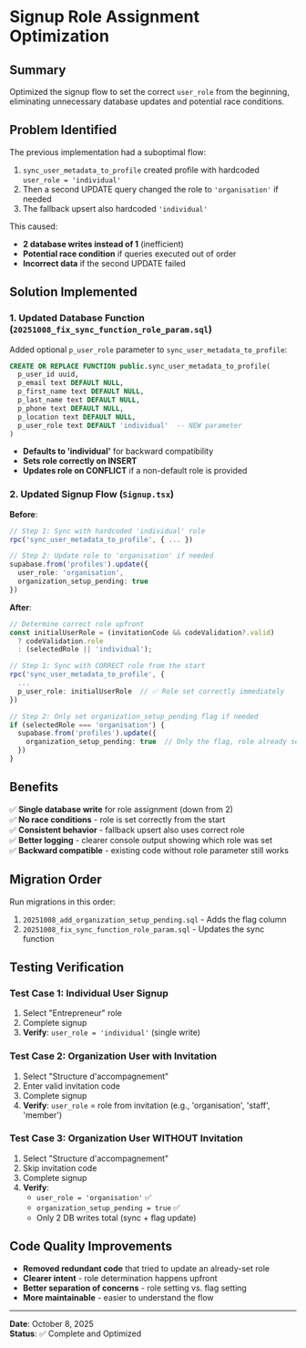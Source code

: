 # Signup Role Assignment Optimization

## Summary
Optimized the signup flow to set the correct `user_role` from the beginning, eliminating unnecessary database updates and potential race conditions.

## Problem Identified
The previous implementation had a suboptimal flow:
1. `sync_user_metadata_to_profile` created profile with hardcoded `user_role = 'individual'`
2. Then a second UPDATE query changed the role to `'organisation'` if needed
3. The fallback upsert also hardcoded `'individual'`

This caused:
- **2 database writes instead of 1** (inefficient)
- **Potential race condition** if queries executed out of order
- **Incorrect data** if the second UPDATE failed

## Solution Implemented

### 1. Updated Database Function (`20251008_fix_sync_function_role_param.sql`)
Added optional `p_user_role` parameter to `sync_user_metadata_to_profile`:
```sql
CREATE OR REPLACE FUNCTION public.sync_user_metadata_to_profile(
  p_user_id uuid,
  p_email text DEFAULT NULL,
  p_first_name text DEFAULT NULL,
  p_last_name text DEFAULT NULL,
  p_phone text DEFAULT NULL,
  p_location text DEFAULT NULL,
  p_user_role text DEFAULT 'individual'  -- NEW parameter
)
```

- **Defaults to 'individual'** for backward compatibility
- **Sets role correctly on INSERT**
- **Updates role on CONFLICT** if a non-default role is provided

### 2. Updated Signup Flow (`Signup.tsx`)

**Before**:
```typescript
// Step 1: Sync with hardcoded 'individual' role
rpc('sync_user_metadata_to_profile', { ... })

// Step 2: Update role to 'organisation' if needed
supabase.from('profiles').update({ 
  user_role: 'organisation',
  organization_setup_pending: true 
})
```

**After**:
```typescript
// Determine correct role upfront
const initialUserRole = (invitationCode && codeValidation?.valid) 
  ? codeValidation.role 
  : (selectedRole || 'individual');

// Step 1: Sync with CORRECT role from the start
rpc('sync_user_metadata_to_profile', { 
  ...
  p_user_role: initialUserRole  // ✅ Role set correctly immediately
})

// Step 2: Only set organization_setup_pending flag if needed
if (selectedRole === 'organisation') {
  supabase.from('profiles').update({ 
    organization_setup_pending: true  // Only the flag, role already set
  })
}
```

## Benefits

✅ **Single database write** for role assignment (down from 2)  
✅ **No race conditions** - role is set correctly from the start  
✅ **Consistent behavior** - fallback upsert also uses correct role  
✅ **Better logging** - clearer console output showing which role was set  
✅ **Backward compatible** - existing code without role parameter still works  

## Migration Order

Run migrations in this order:
1. `20251008_add_organization_setup_pending.sql` - Adds the flag column
2. `20251008_fix_sync_function_role_param.sql` - Updates the sync function

## Testing Verification

### Test Case 1: Individual User Signup
1. Select "Entrepreneur" role
2. Complete signup
3. **Verify**: `user_role = 'individual'` (single write)

### Test Case 2: Organization User with Invitation
1. Select "Structure d'accompagnement"
2. Enter valid invitation code
3. Complete signup
4. **Verify**: `user_role` = role from invitation (e.g., 'organisation', 'staff', 'member')

### Test Case 3: Organization User WITHOUT Invitation
1. Select "Structure d'accompagnement"
2. Skip invitation code
3. Complete signup
4. **Verify**: 
   - `user_role = 'organisation'` ✅
   - `organization_setup_pending = true` ✅
   - Only 2 DB writes total (sync + flag update)

## Code Quality Improvements

- **Removed redundant code** that tried to update an already-set role
- **Clearer intent** - role determination happens upfront
- **Better separation of concerns** - role setting vs. flag setting
- **More maintainable** - easier to understand the flow

---

**Date**: October 8, 2025  
**Status**: ✅ Complete and Optimized
